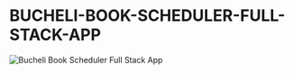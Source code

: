 # BUCHELI-BOOK-SCHEDULER-FULL-STACK-APP

![Bucheli Book Scheduler Full Stack App](https://raw.githubusercontent.com/ARBUCHELI/BUCHELI-BOOK-SCHEDULER-FULL-STACK-APP/master/%D0%91%D0%B5%D0%B7%D1%8B%D0%BC%D1%8F%D0%BD%D0%BD%D1%8B%D0%B9.jpg)

